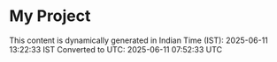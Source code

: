 # My Project

This content is dynamically generated in Indian Time (IST): 2025-06-11 13:22:33 IST
Converted to UTC: 2025-06-11 07:52:33 UTC
